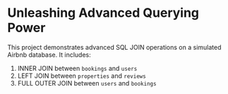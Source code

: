 
# Unleashing Advanced Querying Power

This project demonstrates advanced SQL JOIN operations on a simulated Airbnb database. It includes:

1. INNER JOIN between `bookings` and `users`
2. LEFT JOIN between `properties` and `reviews`
3. FULL OUTER JOIN between `users` and `bookings`
